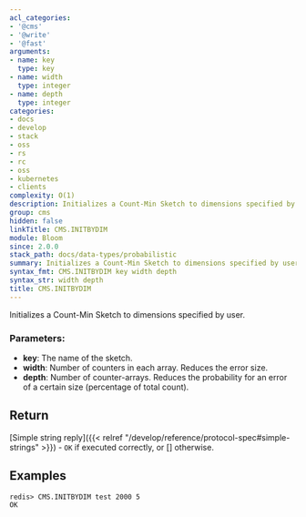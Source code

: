 ```yaml
---
acl_categories:
- '@cms'
- '@write'
- '@fast'
arguments:
- name: key
  type: key
- name: width
  type: integer
- name: depth
  type: integer
categories:
- docs
- develop
- stack
- oss
- rs
- rc
- oss
- kubernetes
- clients
complexity: O(1)
description: Initializes a Count-Min Sketch to dimensions specified by user
group: cms
hidden: false
linkTitle: CMS.INITBYDIM
module: Bloom
since: 2.0.0
stack_path: docs/data-types/probabilistic
summary: Initializes a Count-Min Sketch to dimensions specified by user
syntax_fmt: CMS.INITBYDIM key width depth
syntax_str: width depth
title: CMS.INITBYDIM
---
```

Initializes a Count-Min Sketch to dimensions specified by user.

### Parameters:

* **key**: The name of the sketch.
* **width**: Number of counters in each array. Reduces the error size.
* **depth**: Number of counter-arrays. Reduces the probability for an
    error of a certain size (percentage of total count).

## Return

[Simple string reply]({{< relref "/develop/reference/protocol-spec#simple-strings" >}}) - `OK` if executed correctly, or [] otherwise.

## Examples

```
redis> CMS.INITBYDIM test 2000 5
OK
```